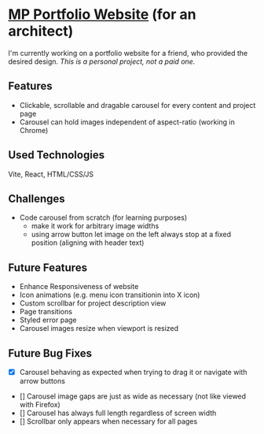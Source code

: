 # [MP Portfolio Website](https://mp-portfolio-preview.netlify.app/aktuelles) (for an architect)

I'm currently working on a portfolio website for a friend, who provided the desired design.
_This is a personal project, not a paid one._

## Features

- Clickable, scrollable and dragable carousel for every content and project page
- Carousel can hold images independent of aspect-ratio (working in Chrome)

## Used Technologies

Vite, React, HTML/CSS/JS

## Challenges

- Code carousel from scratch (for learning purposes)
  - make it work for arbitrary image widths
  - using arrow button let image on the left always stop at a fixed position (aligning with header text)

## Future Features

- Enhance Responsiveness of website
- Icon animations (e.g. menu icon transitionin into X icon)
- Custom scrollbar for project description view
- Page transitions
- Styled error page
- Carousel images resize when viewport is resized

## Future Bug Fixes

- [x] Carousel behaving as expected when trying to drag it or navigate with arrow buttons
- [] Carousel image gaps are just as wide as necessary (not like viewed with Firefox)
- [] Carousel has always full length regardless of screen width
- [] Scrollbar only appears when necessary for all pages
